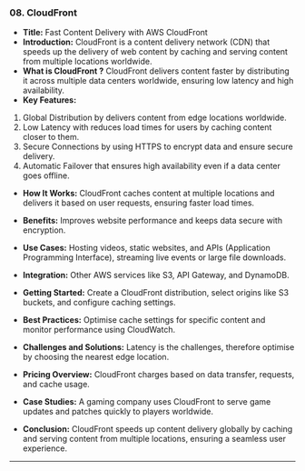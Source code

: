 ### 08. CloudFront


* **Title:** Fast Content Delivery with AWS CloudFront
&nbsp;
* **Introduction:**
CloudFront is a content delivery network (CDN) that speeds up the delivery of web content by caching and serving content from multiple locations worldwide.
&nbsp;
* **What is CloudFront ?**
CloudFront delivers content faster by distributing it across multiple data centers worldwide, ensuring low latency and high availability.
&nbsp;
* **Key Features:**
1. Global Distribution by delivers content from edge locations worldwide.
2. Low Latency with reduces load times for users by caching content closer to them.
3. Secure Connections by using HTTPS to encrypt data and ensure secure delivery.
4. Automatic Failover that ensures high availability even if a data center goes offline.
&nbsp;
* **How It Works:**
CloudFront caches content at multiple locations and delivers it based on user requests, ensuring faster load times.
&nbsp;
* **Benefits:**
Improves website performance and keeps data secure with encryption.
&nbsp;
* **Use Cases:**
Hosting videos, static websites, and APIs (Application Programming Interface), streaming live events or large file downloads.
&nbsp;

* **Integration:**
Other AWS services like S3, API Gateway, and DynamoDB.
&nbsp;
* **Getting Started:**
Create a CloudFront distribution, select origins like S3 buckets, and configure caching settings.
&nbsp;
* **Best Practices:**
Optimise cache settings for specific content and monitor performance using CloudWatch.
&nbsp;
* **Challenges and Solutions:**
Latency is the challenges, therefore optimise by choosing the nearest edge location.
&nbsp;
* **Pricing Overview:**
CloudFront charges based on data transfer, requests, and cache usage.
&nbsp;
* **Case Studies:**
A gaming company uses CloudFront to serve game updates and patches quickly to players worldwide.
&nbsp;
* **Conclusion:**
CloudFront speeds up content delivery globally by caching and serving content from multiple locations, ensuring a seamless user experience.
********